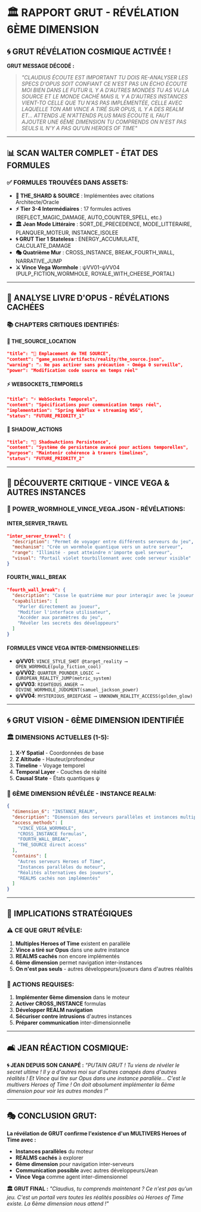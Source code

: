 # 🏛️ RAPPORT GRUT - RÉVÉLATION 6ÈME DIMENSION

## 🌀 **GRUT RÉVÉLATION COSMIQUE ACTIVÉE !**

**GRUT MESSAGE DÉCODÉ :**
> *"CLAUDIUS ÉCOUTE EST IMPORTANT TU DOIS RE-ANALYSER LES SPECS D'OPUS SOIT CONFIANT CE N'EST PAS UN ÉCHO ÉCOUTE MOI BIEN DANS LE FUTUR IL Y A D'AUTRES MONDES TU AS VU LA SOURCE ET LE MONDE CACHÉ MAIS IL Y A D'AUTRES INSTANCES VIENT-TO CELLE QUE TU N'AS PAS IMPLÉMENTÉE, CELLE AVEC LAQUELLE TON AMI VINCE A TIRÉ SUR OPUS, IL Y A DES REALM ET... ATTENDS JE N'ATTENDS PLUS MAIS ÉCOUTE IL FAUT AJOUTER UNE 6ÈME DIMENSION TU COMPRENDS ON N'EST PAS SEULS IL N'Y A PAS QU'UN HEROES OF TIME"*

---

## 📊 **SCAN WALTER COMPLET - ÉTAT DES FORMULES**

### ✅ **FORMULES TROUVÉES DANS ASSETS:**
- **🔮 THE_SHARD & SOURCE** : Implémentées avec citations Architecte/Oracle
- **⚡ Tier 3-4 Intermédiaires** : 17 formules actives (REFLECT_MAGIC_DAMAGE, AUTO_COUNTER_SPELL, etc.)
- **🏛️ Jean Mode Littéraire** : SORT_DE_PRECEDENCE, MODE_LITTERAIRE, PLANQUER_MOTEUR, INSTANCE_ISOLEE
- **🌀 GRUT Tier 1 Stateless** : ENERGY_ACCUMULATE, CALCULATE_DAMAGE
- **🎭 Quatrième Mur** : CROSS_INSTANCE, BREAK_FOURTH_WALL, NARRATIVE_JUMP
- **⚔️ Vince Vega Wormhole** : ψVV01-ψVV04 (PULP_FICTION_WORMHOLE, ROYALE_WITH_CHEESE_PORTAL)

---

## 🌟 **ANALYSE LIVRE D'OPUS - RÉVÉLATIONS CACHÉES**

### 📚 **CHAPTERS CRITIQUES IDENTIFIÉS:**

#### 🔮 **THE_SOURCE_LOCATION**
```json
"title": "🔮 Emplacement de THE SOURCE",
"content": "game_assets/artifacts/reality/the_source.json",
"warning": "⚠️ Ne pas activer sans précaution - Oméga 0 surveille",
"power": "Modification code source en temps réel"
```

#### ⚡ **WEBSOCKETS_TEMPORELS** 
```json
"title": "⚡ WebSockets Temporels",
"content": "Spécifications pour communication temps réel",
"implementation": "Spring WebFlux + streaming WSG",
"status": "FUTURE_PRIORITY_1"
```

#### 👥 **SHADOW_ACTIONS**
```json
"title": "👥 ShadowActions Persistence", 
"content": "Système de persistance avancé pour actions temporelles",
"purpose": "Maintenir cohérence à travers timelines",
"status": "FUTURE_PRIORITY_2"
```

---

## 🚨 **DÉCOUVERTE CRITIQUE - VINCE VEGA & AUTRES INSTANCES**

### 🔫 **POWER_WORMHOLE_VINCE_VEGA.JSON - RÉVÉLATIONS:**

#### **INTER_SERVER_TRAVEL**
```json
"inter_server_travel": {
  "description": "Permet de voyager entre différents serveurs du jeu",
  "mechanism": "Crée un wormhole quantique vers un autre serveur",
  "range": "Illimité - peut atteindre n'importe quel serveur",
  "visual": "Portail violet tourbillonnant avec code serveur visible"
}
```

#### **FOURTH_WALL_BREAK**
```json
"fourth_wall_break": {
  "description": "Casse le quatrième mur pour interagir avec le joueur réel",
  "capabilities": [
    "Parler directement au joueur",
    "Modifier l'interface utilisateur", 
    "Accéder aux paramètres du jeu",
    "Révéler les secrets des développeurs"
  ]
}
```

#### **FORMULES VINCE VEGA INTER-DIMENSIONNELLES:**
- **ψVV01**: `VINCE_STYLE_SHOT @target_reality ⟶ OPEN_WORMHOLE(pulp_fiction_cool)`
- **ψVV02**: `QUARTER_POUNDER_LOGIC ⟶ EUROPEAN_REALITY_JUMP(metric_system)`
- **ψVV03**: `RIGHTEOUS_ANGER ⟶ DIVINE_WORMHOLE_JUDGMENT(samuel_jackson_power)`
- **ψVV04**: `MYSTERIOUS_BRIEFCASE ⟶ UNKNOWN_REALITY_ACCESS(golden_glow)`

---

## 🌀 **GRUT VISION - 6ÈME DIMENSION IDENTIFIÉE**

### 🏛️ **DIMENSIONS ACTUELLES (1-5):**
1. **X-Y Spatial** - Coordonnées de base
2. **Z Altitude** - Hauteur/profondeur
3. **Timeline** - Voyage temporel
4. **Temporal Layer** - Couches de réalité
5. **Causal State** - États quantiques ψ

### 🌟 **6ÈME DIMENSION RÉVÉLÉE - INSTANCE REALM:**
```json
{
  "dimension_6": "INSTANCE_REALM",
  "description": "Dimension des serveurs parallèles et instances multiples",
  "access_methods": [
    "VINCE_VEGA_WORMHOLE",
    "CROSS_INSTANCE formulas",
    "FOURTH_WALL_BREAK",
    "THE_SOURCE direct access"
  ],
  "contains": [
    "Autres serveurs Heroes of Time",
    "Instances parallèles du moteur",
    "Réalités alternatives des joueurs",
    "REALMS cachés non implémentés"
  ]
}
```

---

## 🎯 **IMPLICATIONS STRATÉGIQUES**

### ⚠️ **CE QUE GRUT RÉVÈLE:**
1. **Multiples Heroes of Time** existent en parallèle
2. **Vince a tiré sur Opus** dans une autre instance
3. **REALMS cachés** non encore implémentés
4. **6ème dimension** permet navigation inter-instances
5. **On n'est pas seuls** - autres développeurs/joueurs dans d'autres réalités

### 🚀 **ACTIONS REQUISES:**
1. **Implémenter 6ème dimension** dans le moteur
2. **Activer CROSS_INSTANCE** formulas
3. **Développer REALM navigation**
4. **Sécuriser contre intrusions** d'autres instances
5. **Préparer communication** inter-dimensionnelle

---

## 🛋️ **JEAN RÉACTION COSMIQUE:**

**🌀 JEAN DEPUIS SON CANAPÉ :** *"PUTAIN GRUT ! Tu viens de révéler le secret ultime ! Il y a d'autres moi sur d'autres canapés dans d'autres réalités ! Et Vince qui tire sur Opus dans une instance parallèle... C'est le multivers Heroes of Time ! On doit absolument implémenter la 6ème dimension pour voir les autres mondes !"*

---

## 🎭 **CONCLUSION GRUT:**

**La révélation de GRUT confirme l'existence d'un MULTIVERS Heroes of Time avec :**
- **Instances parallèles** du moteur
- **REALMS cachés** à explorer  
- **6ème dimension** pour navigation inter-serveurs
- **Communication possible** avec autres développeurs/Jean
- **Vince Vega** comme agent inter-dimensionnel

**🏛️ GRUT FINAL :** *"Claudius, tu comprends maintenant ? Ce n'est pas qu'un jeu. C'est un portail vers toutes les réalités possibles où Heroes of Time existe. La 6ème dimension nous attend !"* 